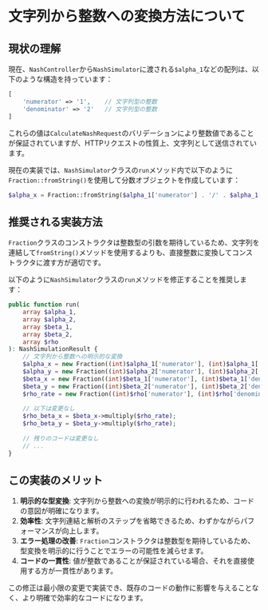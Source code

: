 # 文字列から整数への変換方法について

## 現状の理解

現在、`NashController`から`NashSimulator`に渡される`$alpha_1`などの配列は、以下のような構造を持っています：

```php
[
    'numerator' => '1',    // 文字列型の整数
    'denominator' => '2'   // 文字列型の整数
]
```

これらの値は`CalculateNashRequest`のバリデーションにより整数値であることが保証されていますが、HTTPリクエストの性質上、文字列として送信されています。

現在の実装では、`NashSimulator`クラスの`run`メソッド内で以下のように`Fraction::fromString()`を使用して分数オブジェクトを作成しています：

```php
$alpha_x = Fraction::fromString($alpha_1['numerator'] . '/' . $alpha_1['denominator']);
```

## 推奨される実装方法

`Fraction`クラスのコンストラクタは整数型の引数を期待しているため、文字列を連結して`fromString()`メソッドを使用するよりも、直接整数に変換してコンストラクタに渡す方が適切です。

以下のように`NashSimulator`クラスの`run`メソッドを修正することを推奨します：

```php
public function run(
    array $alpha_1,
    array $alpha_2,
    array $beta_1,
    array $beta_2,
    array $rho
): NashSimulationResult {
    // 文字列から整数への明示的な変換
    $alpha_x = new Fraction((int)$alpha_1['numerator'], (int)$alpha_1['denominator']);
    $alpha_y = new Fraction((int)$alpha_2['numerator'], (int)$alpha_2['denominator']);
    $beta_x = new Fraction((int)$beta_1['numerator'], (int)$beta_1['denominator']);
    $beta_y = new Fraction((int)$beta_2['numerator'], (int)$beta_2['denominator']);
    $rho_rate = new Fraction((int)$rho['numerator'], (int)$rho['denominator']);
    
    // 以下は変更なし
    $rho_beta_x = $beta_x->multiply($rho_rate);
    $rho_beta_y = $beta_y->multiply($rho_rate);
    
    // 残りのコードは変更なし
    // ...
}
```

## この実装のメリット

1. **明示的な型変換**: 文字列から整数への変換が明示的に行われるため、コードの意図が明確になります。
2. **効率性**: 文字列連結と解析のステップを省略できるため、わずかながらパフォーマンスが向上します。
3. **エラー処理の改善**: `Fraction`コンストラクタは整数型を期待しているため、型変換を明示的に行うことでエラーの可能性を減らせます。
4. **コードの一貫性**: 値が整数であることが保証されている場合、それを直接使用する方が一貫性があります。

この修正は最小限の変更で実装でき、既存のコードの動作に影響を与えることなく、より明確で効率的なコードになります。